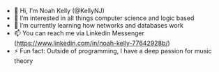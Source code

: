 - 👋 Hi, I’m Noah Kelly (@KellyNJ)
- 👀 I’m interested in all things computer science and logic based
- 🌱 I’m currently learning how networks and databases work
- 📫 You can reach me via Linkedin Messenger (https://www.linkedin.com/in/noah-kelly-77642928b/)
- ⚡ Fun fact: Outside of programming, I have a deep passion for music theory
